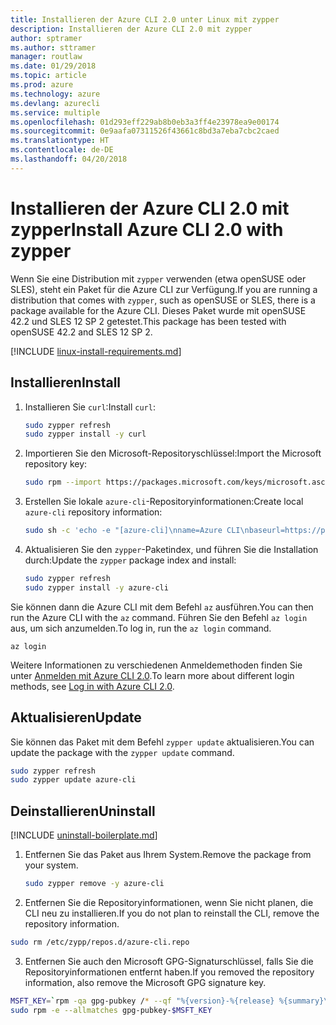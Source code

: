 ```yaml
---
title: Installieren der Azure CLI 2.0 unter Linux mit zypper
description: Installieren der Azure CLI 2.0 mit zypper
author: sptramer
ms.author: sttramer
manager: routlaw
ms.date: 01/29/2018
ms.topic: article
ms.prod: azure
ms.technology: azure
ms.devlang: azurecli
ms.service: multiple
ms.openlocfilehash: 01d293eff229ab8b0eb3a3ff4e23978ea9e00174
ms.sourcegitcommit: 0e9aafa07311526f43661c8bd3a7eba7cbc2caed
ms.translationtype: HT
ms.contentlocale: de-DE
ms.lasthandoff: 04/20/2018
---
```

# <a name="install-azure-cli-20-with-zypper"></a><span data-ttu-id="ff353-103">Installieren der Azure CLI 2.0 mit zypper</span><span class="sxs-lookup"><span data-stu-id="ff353-103">Install Azure CLI 2.0 with zypper</span></span>

<span data-ttu-id="ff353-104">Wenn Sie eine Distribution mit `zypper` verwenden (etwa openSUSE oder SLES), steht ein Paket für die Azure CLI zur Verfügung.</span><span class="sxs-lookup"><span data-stu-id="ff353-104">If you are running a distribution that comes with `zypper`, such as openSUSE or SLES, there is a package available for the Azure CLI.</span></span> <span data-ttu-id="ff353-105">Dieses Paket wurde mit openSUSE 42.2 und SLES 12 SP 2 getestet.</span><span class="sxs-lookup"><span data-stu-id="ff353-105">This package has been tested with openSUSE 42.2 and SLES 12 SP 2.</span></span>

[!INCLUDE [linux-install-requirements.md](includes/linux-install-requirements.md)]

## <a name="install"></a><span data-ttu-id="ff353-106">Installieren</span><span class="sxs-lookup"><span data-stu-id="ff353-106">Install</span></span>

1. <span data-ttu-id="ff353-107">Installieren Sie `curl`:</span><span class="sxs-lookup"><span data-stu-id="ff353-107">Install `curl`:</span></span>

   ```bash
   sudo zypper refresh
   sudo zypper install -y curl
   ```

2. <span data-ttu-id="ff353-108">Importieren Sie den Microsoft-Repositoryschlüssel:</span><span class="sxs-lookup"><span data-stu-id="ff353-108">Import the Microsoft repository key:</span></span>

   ```bash
   sudo rpm --import https://packages.microsoft.com/keys/microsoft.asc
   ```

3. <span data-ttu-id="ff353-109">Erstellen Sie lokale `azure-cli`-Repositoryinformationen:</span><span class="sxs-lookup"><span data-stu-id="ff353-109">Create local `azure-cli` repository information:</span></span>

   ```bash
   sudo sh -c 'echo -e "[azure-cli]\nname=Azure CLI\nbaseurl=https://packages.microsoft.com/yumrepos/azure-cli\nenabled=1\ntype=rpm-md\ngpgcheck=1\ngpgkey=https://packages.microsoft.com/keys/microsoft.asc" > /etc/zypp/repos.d/azure-cli.repo'
   ```

4. <span data-ttu-id="ff353-110">Aktualisieren Sie den `zypper`-Paketindex, und führen Sie die Installation durch:</span><span class="sxs-lookup"><span data-stu-id="ff353-110">Update the `zypper` package index and install:</span></span>

   ```bash
   sudo zypper refresh
   sudo zypper install -y azure-cli
   ```

<span data-ttu-id="ff353-111">Sie können dann die Azure CLI mit dem Befehl `az` ausführen.</span><span class="sxs-lookup"><span data-stu-id="ff353-111">You can then run the Azure CLI with the `az` command.</span></span> <span data-ttu-id="ff353-112">Führen Sie den Befehl `az login` aus, um sich anzumelden.</span><span class="sxs-lookup"><span data-stu-id="ff353-112">To log in, run the `az login` command.</span></span>

```azurecli
az login
```

<span data-ttu-id="ff353-113">Weitere Informationen zu verschiedenen Anmeldemethoden finden Sie unter [Anmelden mit Azure CLI 2.0](authenticate-azure-cli.md).</span><span class="sxs-lookup"><span data-stu-id="ff353-113">To learn more about different login methods, see [Log in with Azure CLI 2.0](authenticate-azure-cli.md).</span></span>

## <a name="update"></a><span data-ttu-id="ff353-114">Aktualisieren</span><span class="sxs-lookup"><span data-stu-id="ff353-114">Update</span></span>

<span data-ttu-id="ff353-115">Sie können das Paket mit dem Befehl `zypper update` aktualisieren.</span><span class="sxs-lookup"><span data-stu-id="ff353-115">You can update the package with the `zypper update` command.</span></span>

```bash
sudo zypper refresh
sudo zypper update azure-cli
```

## <a name="uninstall"></a><span data-ttu-id="ff353-116">Deinstallieren</span><span class="sxs-lookup"><span data-stu-id="ff353-116">Uninstall</span></span>

[!INCLUDE [uninstall-boilerplate.md](includes/uninstall-boilerplate.md)]

1. <span data-ttu-id="ff353-117">Entfernen Sie das Paket aus Ihrem System.</span><span class="sxs-lookup"><span data-stu-id="ff353-117">Remove the package from your system.</span></span>

    ```bash
    sudo zypper remove -y azure-cli
    ```

2. <span data-ttu-id="ff353-118">Entfernen Sie die Repositoryinformationen, wenn Sie nicht planen, die CLI neu zu installieren.</span><span class="sxs-lookup"><span data-stu-id="ff353-118">If you do not plan to reinstall the CLI, remove the repository information.</span></span>

  ```bash
  sudo rm /etc/zypp/repos.d/azure-cli.repo
  ```

3. <span data-ttu-id="ff353-119">Entfernen Sie auch den Microsoft GPG-Signaturschlüssel, falls Sie die Repositoryinformationen entfernt haben.</span><span class="sxs-lookup"><span data-stu-id="ff353-119">If you removed the repository information, also remove the Microsoft GPG signature key.</span></span>

  ```bash
  MSFT_KEY=`rpm -qa gpg-pubkey /* --qf "%{version}-%{release} %{summary}\n" | grep Microsoft | awk '{print $1}'`
  sudo rpm -e --allmatches gpg-pubkey-$MSFT_KEY
  ```


